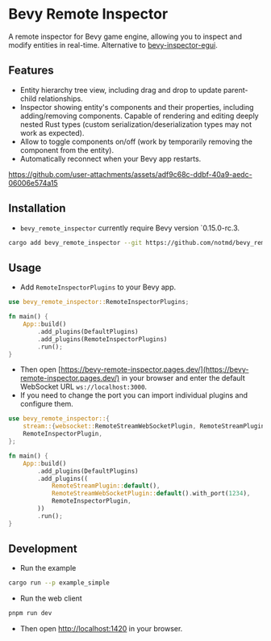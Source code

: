 # Bevy Remote Inspector

A remote inspector for Bevy game engine, allowing you to inspect and modify entities in real-time. Alternative to [bevy-inspector-egui](https://github.com/jakobhellermann/bevy-inspector-egui).

## Features

- Entity hierarchy tree view, including drag and drop to update parent-child relationships.
- Inspector showing entity's components and their properties, including adding/removing components. Capable of rendering and editing deeply nested Rust types (custom serialization/deserialization types may not work as expected).
- Allow to toggle components on/off (work by temporarily removing the component from the entity).
- Automatically reconnect when your Bevy app restarts.

https://github.com/user-attachments/assets/adf9c68c-ddbf-40a9-aedc-06006e574a15

## Installation

- `bevy_remote_inspector` currently require Bevy version `0.15.0-rc.3.

```bash
cargo add bevy_remote_inspector --git https://github.com/notmd/bevy_remote_inspector.git
```

## Usage

- Add `RemoteInspectorPlugins` to your Bevy app.

```rust
use bevy_remote_inspector::RemoteInspectorPlugins;

fn main() {
    App::build()
        .add_plugins(DefaultPlugins)
        .add_plugins(RemoteInspectorPlugins)
        .run();
}
```

- Then open [https://bevy-remote-inspector.pages.dev/](https://bevy-remote-inspector.pages.dev/) in your browser and enter the default WebSocket URL `ws://localhost:3000`.
- If you need to change the port you can import individual plugins and configure them.

```rust
use bevy_remote_inspector::{
    stream::{websocket::RemoteStreamWebSocketPlugin, RemoteStreamPlugin},
    RemoteInspectorPlugin,
};

fn main() {
    App::build()
        .add_plugins(DefaultPlugins)
        .add_plugins((
            RemoteStreamPlugin::default(),
            RemoteStreamWebSocketPlugin::default().with_port(1234),
            RemoteInspectorPlugin,
        ))
        .run();
}
```

## Development

- Run the example

```bash
cargo run --p example_simple
```

- Run the web client

```bash
pnpm run dev
```

- Then open [http://localhost:1420](http://localhost:1420) in your browser.
